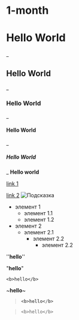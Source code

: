 # 1-month

# Hello World
_
## Hello World
_
### Hello World
_
#### Hello World
_
##### Hello World
_
__Hello world__

[link 1](http://example.com/link)

[link 2](http://example.com/link "Подсказка")
![](https://i.imgur.com/3uj9teq.png "Подсказка")


* элемент 1
  * элемент 1.1
  * элемент 1.2
* элемент 2
  * элемент 2.1
    * элемент 2.2
      * элемент 2.2

''<b>hello</b>''

"<b>hello</b>"

`<b>hello</b>`

~<b>hello</b>~

> <b>`<b>hello</b>`</b>

> `<b>hello</b>`